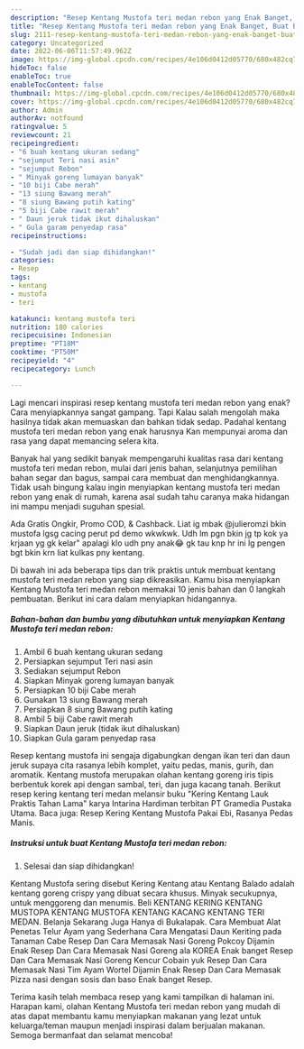 ```yaml
---
description: "Resep Kentang Mustofa teri medan rebon yang Enak Banget, Buat Buka Puasa Enak"
title: "Resep Kentang Mustofa teri medan rebon yang Enak Banget, Buat Buka Puasa Enak"
slug: 2111-resep-kentang-mustofa-teri-medan-rebon-yang-enak-banget-buat-buka-puasa-enak
category: Uncategorized
date: 2022-06-06T11:57:49.962Z
image: https://img-global.cpcdn.com/recipes/4e106d0412d05770/680x482cq70/kentang-mustofa-teri-medan-rebon-foto-resep-utama.jpg
hideToc: false
enableToc: true
enableTocContent: false
thumbnail: https://img-global.cpcdn.com/recipes/4e106d0412d05770/680x482cq70/kentang-mustofa-teri-medan-rebon-foto-resep-utama.jpg
cover: https://img-global.cpcdn.com/recipes/4e106d0412d05770/680x482cq70/kentang-mustofa-teri-medan-rebon-foto-resep-utama.jpg
author: Admin
authorAv: notfound
ratingvalue: 5
reviewcount: 21
recipeingredient:
- "6 buah kentang ukuran sedang"
- "sejumput Teri nasi asin"
- "sejumput Rebon"
- " Minyak goreng lumayan banyak"
- "10 biji Cabe merah"
- "13 siung Bawang merah"
- "8 siung Bawang putih kating"
- "5 biji Cabe rawit merah"
- " Daun jeruk tidak ikut dihaluskan"
- " Gula garam penyedap rasa"
recipeinstructions:

- "Sudah jadi dan siap dihidangkan!"
categories:
- Resep
tags:
- kentang
- mustofa
- teri

katakunci: kentang mustofa teri 
nutrition: 180 calories
recipecuisine: Indonesian
preptime: "PT18M"
cooktime: "PT50M"
recipeyield: "4"
recipecategory: Lunch

---
```



Lagi mencari inspirasi resep kentang mustofa teri medan rebon yang enak? Cara menyiapkannya sangat gampang. Tapi Kalau salah mengolah maka hasilnya tidak akan memuaskan dan bahkan tidak sedap. Padahal kentang mustofa teri medan rebon yang enak harusnya Kan mempunyai aroma dan rasa yang dapat memancing selera kita.


Banyak hal yang sedikit banyak mempengaruhi kualitas rasa dari kentang mustofa teri medan rebon, mulai dari jenis bahan, selanjutnya pemilihan bahan segar dan bagus, sampai cara membuat dan menghidangkannya. Tidak usah bingung kalau ingin menyiapkan kentang mustofa teri medan rebon yang enak di rumah, karena asal sudah tahu caranya maka hidangan ini mampu menjadi suguhan spesial.

Ada Gratis Ongkir, Promo COD, &amp; Cashback. Liat ig mbak @julieromzi bkin mustofa lgsg cacing perut pd demo wkwkwk. Udh lm pgn bkin jg tp kok ya krjaan yg gk kelar&#34; apalagi klo udh pny anak😂 gk tau knp hr ini lg pengen bgt bkin krn liat kulkas pny kentang.


Di bawah ini ada beberapa tips dan trik praktis untuk membuat kentang mustofa teri medan rebon yang siap dikreasikan. Kamu bisa menyiapkan Kentang Mustofa teri medan rebon memakai 10 jenis bahan dan 0 langkah pembuatan. Berikut ini cara dalam menyiapkan hidangannya.

<!--inarticleads1-->

##### Bahan-bahan dan bumbu yang dibutuhkan untuk menyiapkan Kentang Mustofa teri medan rebon:

1. Ambil 6 buah kentang ukuran sedang
1. Persiapkan sejumput Teri nasi asin
1. Sediakan sejumput Rebon
1. Siapkan  Minyak goreng lumayan banyak
1. Persiapkan 10 biji Cabe merah
1. Gunakan 13 siung Bawang merah
1. Persiapkan 8 siung Bawang putih kating
1. Ambil 5 biji Cabe rawit merah
1. Siapkan  Daun jeruk (tidak ikut dihaluskan)
1. Siapkan  Gula garam penyedap rasa


Resep kentang mustofa ini sengaja digabungkan dengan ikan teri dan daun jeruk supaya cita rasanya lebih komplet, yaitu pedas, manis, gurih, dan aromatik. Kentang mustofa merupakan olahan kentang goreng iris tipis berbentuk korek api dengan sambal, teri, dan juga kacang tanah. Berikut resep kering kentang teri medan melansir buku &#34;Kering Kentang Lauk Praktis Tahan Lama&#34; karya Intarina Hardiman terbitan PT Gramedia Pustaka Utama. Baca juga: Resep Kering Kentang Mustofa Pakai Ebi, Rasanya Pedas Manis. 

<!--inarticleads2-->

##### Instruksi untuk buat Kentang Mustofa teri medan rebon:


1. Selesai dan siap dihidangkan!

Kentang Mustofa sering disebut Kering Kentang atau Kentang Balado adalah kentang goreng crispy yang dibuat secara khusus. Minyak secukupnya, untuk menggoreng dan menumis. Beli KENTANG KERING KENTANG MUSTOPA KENTANG MUSTOFA KENTANG KACANG KENTANG TERI MEDAN. Belanja Sekarang Juga Hanya di Bukalapak. Cara Membuat Alat Penetas Telur Ayam yang Sederhana Cara Mengatasi Daun Keriting pada Tanaman Cabe Resep Dan Cara Memasak Nasi Goreng Pokcoy Dijamin Enak Resep Dan Cara Memasak Nasi Goreng ala KOREA Enak banget Resep Dan Cara Memasak Nasi Goreng Kencur Cobain yuk Resep Dan Cara Memasak Nasi Tim Ayam Wortel Dijamin Enak Resep Dan Cara Memasak Pizza nasi dengan sosis dan baso Enak banget Resep. 

Terima kasih telah membaca resep yang kami tampilkan di halaman ini. Harapan kami, olahan Kentang Mustofa teri medan rebon yang mudah di atas dapat membantu kamu menyiapkan makanan yang lezat untuk keluarga/teman maupun menjadi inspirasi dalam berjualan makanan. Semoga bermanfaat dan selamat mencoba!
